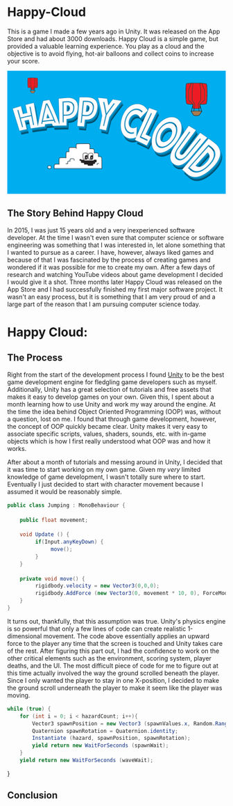 # Happy-Cloud
This is a game I made a few years ago in Unity. It was released on the App Store and had about 3000 downloads. Happy Cloud is a simple game, but provided a valuable learning experience. You play as a cloud and the objective is to avoid flying, hot-air balloons and collect coins to increase your score.

![Happy Cloud](/images/launch_1334x750.png)

## The Story Behind Happy Cloud

In 2015, I was just 15 years old and a very inexperienced software developer. At the time I wasn't even sure that computer science or software engineering was something that I was interested in, let alone something that I wanted to pursue as a career. I have, however, always liked games and because of that I was fascinated by the process of creating games and wondered if it was possible for me to create my own. After a few days of research and watching YouTube videos about game development I decided I would give it a shot. Three months later Happy Cloud was released on the App Store and I had successfully finished my first major software project. It wasn't an easy process, but it is something that I am very proud of and a large part of the reason that I am pursuing computer science today.

# Happy Cloud:

## The Process

Right from the start of the development process I found [Unity](https://unity.com/) to be the best game development engine for fledgling game developers such as myself. Additionally, Unity has a great selection of tutorials and free assets that makes it easy to develop games on your own. Given this, I spent about a month learning how to use Unity and work my way around the engine. At the time the idea behind Object Oriented Programming (OOP) was, without a question, lost on me. I found that through game development, however, the concept of OOP quickly became clear. Unity makes it very easy to associate specific scripts, values, shaders, sounds, etc. with in-game objects which is how I first really understood what OOP was and how it works. 

After about a month of tutorials and messing around in Unity, I decided that it was time to start working on my own game. Given my *very* limited knowledge of game development, I wasn't totally sure where to start. Eventually I just decided to start with character movement because I assumed it would be reasonably simple.

```c#
public class Jumping : MonoBehaviour {

	public float movement;
	
	void Update () {
	     if(Input.anyKeyDown) {
	          move();
	     }
	}

	private void move() {
	     rigidbody.velocity = new Vector3(0,0,0);
	     rigidbody.AddForce (new Vector3(0, movement * 10, 0), ForceMode.Force);
	} 
}
```
It turns out, thankfully, that this assumption was true. Unity's physics engine is so powerful that only a few lines of code can create realistic 1-dimensional movement. The code above essentially applies an upward force to the player any time that the screen is touched and Unity takes care of the rest. After figuring this part out, I had the confidence to work on the other critical elements such as the environment, scoring system, player deaths, and the UI. The most difficult piece of code for me to figure out at this time actually involved the way the ground scrolled beneath the player. Since I only wanted the player to stay in one X-position, I decided to make the ground scroll underneath the player to make it seem like the player was moving. 

```c#
while (true) {
	for (int i = 0; i < hazardCount; i++){
		Vector3 spawnPosition = new Vector3 (spawnValues.x, Random.Range (spawnValues.y / 4, spawnValues.y), spawnValues.z);
		Quaternion spawnRotation = Quaternion.identity;
		Instantiate (hazard, spawnPosition, spawnRotation);
		yield return new WaitForSeconds (spawnWait);
	}
	yield return new WaitForSeconds (waveWait);
```
}

## Conclusion
